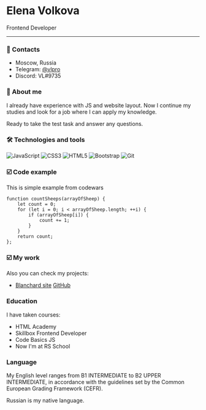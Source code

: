 # **Elena Volkova** 
Frontend Developer 

***

### 📱 Contacts
* Moscow, Russia
* Telegram: [@vlpro](https://t.me/vlpro "vlpro")
* Discord: VL#9735

### 👩 About me

I already have experience with JS and website layout. Now I continue my studies and look for a job where I can apply my knowledge.

Ready to take the test task and answer any questions.

### 🛠  Technologies and tools

![JavaScript](https://img.shields.io/badge/javascript-%23323330.svg?style=for-the-badge&logo=javascript&logoColor=%23F7DF1E) ![CSS3](https://img.shields.io/badge/css3-%231572B6.svg?style=for-the-badge&logo=css3&logoColor=white) ![HTML5](https://img.shields.io/badge/html5-%23E34F26.svg?style=for-the-badge&logo=html5&logoColor=white) ![Bootstrap](https://img.shields.io/badge/bootstrap-%23563D7C.svg?style=for-the-badge&logo=bootstrap&logoColor=white) ![Git](https://img.shields.io/badge/git-%23F05033.svg?style=for-the-badge&logo=git&logoColor=white)

### ☑️ Code example 

This is simple example from codewars
```
function countSheeps(arrayOfSheep) {
    let count = 0;
    for (let i = 0; i < arrayOfSheep.length; ++i) {
        if (arrayOfSheep[i]) {
            count += 1;
        }
    }
    return count;
};
```
### ☑️ My work
Also you can check my projects: 
* [Blanchard site](https://blanchard.vl-pro.com/ "Blachard") [GitHub](https://github.com/elena-v-volkova/blanchard "Blachard") 

### Education


I have taken courses:
* HTML Academy
* Skillbox Frontend Developer
* Code Basics JS
* Now I'm at RS School

### Language

 My English level ranges from B1 INTERMEDIATE to B2 UPPER INTERMEDIATE, in accordance with the guidelines set by the Common European Grading Framework (CEFR).

Russian is my native language.
